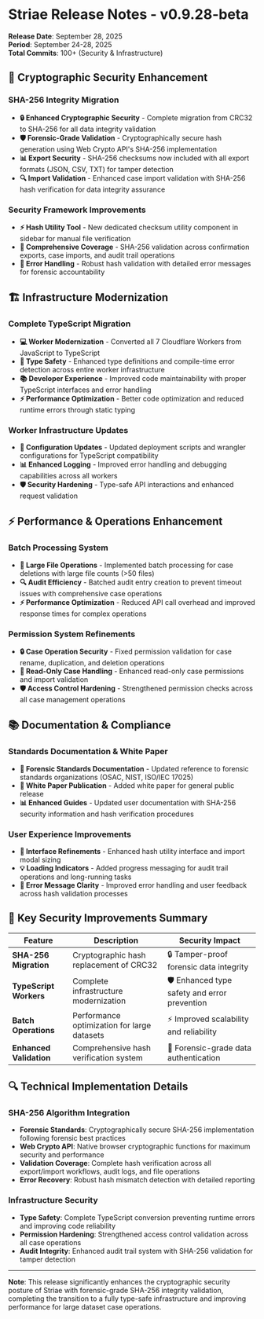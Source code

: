 # Striae Release Notes - v0.9.28-beta

**Release Date**: September 28, 2025  
**Period**: September 24-28, 2025  
**Total Commits**: 100+ (Security & Infrastructure)

## 🔐 Cryptographic Security Enhancement

### SHA-256 Integrity Migration

- **🔒 Enhanced Cryptographic Security** - Complete migration from CRC32 to SHA-256 for all data integrity validation
- **🛡️ Forensic-Grade Validation** - Cryptographically secure hash generation using Web Crypto API's SHA-256 implementation
- **📊 Export Security** - SHA-256 checksums now included with all export formats (JSON, CSV, TXT) for tamper detection
- **🔍 Import Validation** - Enhanced case import validation with SHA-256 hash verification for data integrity assurance

### Security Framework Improvements

- **⚡ Hash Utility Tool** - New dedicated checksum utility component in sidebar for manual file verification
- **🎯 Comprehensive Coverage** - SHA-256 validation across confirmation exports, case imports, and audit trail operations
- **🔧 Error Handling** - Robust hash validation with detailed error messages for forensic accountability

## 🏗️ Infrastructure Modernization

### Complete TypeScript Migration

- **💻 Worker Modernization** - Converted all 7 Cloudflare Workers from JavaScript to TypeScript
- **🎯 Type Safety** - Enhanced type definitions and compile-time error detection across entire worker infrastructure
- **📚 Developer Experience** - Improved code maintainability with proper TypeScript interfaces and error handling
- **⚡ Performance Optimization** - Better code optimization and reduced runtime errors through static typing

### Worker Infrastructure Updates

- **🔧 Configuration Updates** - Updated deployment scripts and wrangler configurations for TypeScript compatibility
- **📊 Enhanced Logging** - Improved error handling and debugging capabilities across all workers
- **🛡️ Security Hardening** - Type-safe API interactions and enhanced request validation

## ⚡ Performance & Operations Enhancement

### Batch Processing System

- **📁 Large File Operations** - Implemented batch processing for case deletions with large file counts (>50 files)
- **🔍 Audit Efficiency** - Batched audit entry creation to prevent timeout issues with comprehensive case operations
- **⚡ Performance Optimization** - Reduced API call overhead and improved response times for complex operations

### Permission System Refinements

- **🔒 Case Operation Security** - Fixed permission validation for case rename, duplication, and deletion operations
- **🎯 Read-Only Case Handling** - Enhanced read-only case permissions and import validation
- **🛡️ Access Control Hardening** - Strengthened permission checks across all case management operations

## 📚 Documentation & Compliance

### Standards Documentation & White Paper

- **📜 Forensic Standards Documentation** - Updated reference to forensic standards organizations (OSAC, NIST, ISO/IEC 17025)
- **🔬 White Paper Publication** - Added white paper for general public release
- **📊 Enhanced Guides** - Updated user documentation with SHA-256 security information and hash verification procedures

### User Experience Improvements

- **🎨 Interface Refinements** - Enhanced hash utility interface and import modal sizing
- **💡 Loading Indicators** - Added progress messaging for audit trail operations and long-running tasks
- **🔧 Error Message Clarity** - Improved error handling and user feedback across hash validation processes

## 🎯 Key Security Improvements Summary

| Feature | Description | Security Impact |
|---------|-------------|----------------|
| **SHA-256 Migration** | Cryptographic hash replacement of CRC32 | 🔒 Tamper-proof forensic data integrity |
| **TypeScript Workers** | Complete infrastructure modernization | 🛡️ Enhanced type safety and error prevention |
| **Batch Operations** | Performance optimization for large datasets | ⚡ Improved scalability and reliability |
| **Enhanced Validation** | Comprehensive hash verification system | 🎯 Forensic-grade data authentication |

## 🔍 Technical Implementation Details

### SHA-256 Algorithm Integration

- **Forensic Standards**: Cryptographically secure SHA-256 implementation following forensic best practices
- **Web Crypto API**: Native browser cryptographic functions for maximum security and performance  
- **Validation Coverage**: Complete hash verification across all export/import workflows, audit logs, and file operations
- **Error Recovery**: Robust hash mismatch detection with detailed reporting

### Infrastructure Security

- **Type Safety**: Complete TypeScript conversion preventing runtime errors and improving code reliability
- **Permission Hardening**: Strengthened access control validation across all case operations
- **Audit Integrity**: Enhanced audit trail system with SHA-256 validation for tamper detection

---

**Note**: This release significantly enhances the cryptographic security posture of Striae with forensic-grade SHA-256 integrity validation, completing the transition to a fully type-safe infrastructure and improving performance for large dataset case operations.
